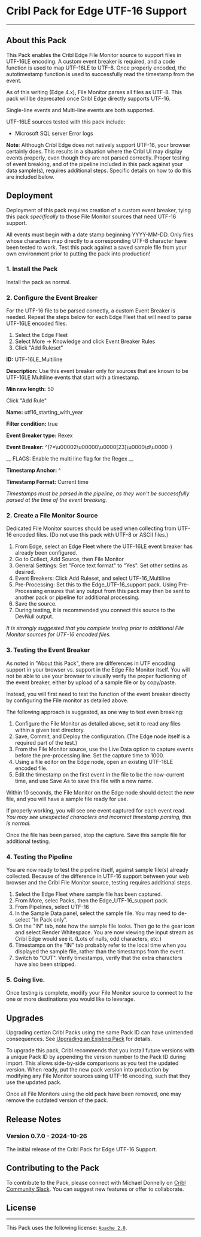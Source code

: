 # Cribl Pack for Edge UTF-16 Support
----

## About this Pack

This Pack enables the Cribl Edge File Monitor source to support files in UTF-16LE encoding.  A custom event breaker is required, and a code function is used to map UTF-16LE to UTF-8.  Once properly encoded, the autotimestamp function is used to successfully read the timestamp from the event.

As of this writing (Edge 4.x), File Monitor parses all files as UTF-8.  This pack will be deprecated once Cribl Edge directly supports UTF-16.  

Single-line events and Multi-line events are both supported.  

UTF-16LE sources tested with this pack include:
* Microsoft SQL server Error logs

__Note__:  Although Cribl Edge does not natively support UTF-16, your browser certainly does.  This results in a situation where the Cribl UI may display events properly, even though they are not parsed correctly.  Proper testing of event breaking, and of the pipeline included in this pack against your data sample(s), requires additional steps.   Specific details on how to do this are included below.

## Deployment

Deployment of this pack requires creation of a custom event breaker, tying this pack *specifically* to those File Monitor sources that need UTF-16 support.
 
All events must begin with a date stamp beginning YYYY-MM-DD.  Only files whose characters map directly to a corresponding UTF-8 character have been tested to work.  Test this pack against a saved sample file from your own environment prior to putting the pack into production!   

### 1. Install the Pack
Install the pack as normal.

### 2. Configure the Event Breaker

For the UTF-16 file to be parsed correctly, a custom Event Breaker is needed. Repeat the steps below for each Edge Fleet that will need to parse UTF-16LE encoded files.

1. Select the Edge Fleet
2. Select More -> Knowledge and click Event Breaker Rules
3. Click "Add Ruleset"

__ID:__ UTF-16LE_Multiline

__Description:__ Use this event breaker only for sources that are known to be UTF-16LE Multiline events that start with a timestamp.

__Min raw length:__ 50

Click "Add Rule"

__Name:__ utf16_starting_with_year

__Filter condition:__ true

__Event Breaker type:__ Rexex

__Event Breaker:__ ^(?=\u00002\u00000\u0000[23]\u0000\d\u0000-)

__ FLAGS: Enable the multi line flag for the Regex __

__Timestamp Anchor:__ ^

__Timestamp Format:__ Current time 

_Timestamps must be parsed in the pipeline, as they won't be successfully parsed at the time of the event breaking._


### 2. Create a File Monitor Source

Dedicated File Monitor sources should be used when collecting from UTF-16 encoded files.  (Do not use this pack with UTF-8 or ASCII files.)

1. From Edge, select an Edge Fleet where the UTF-16LE event breaker has already been configured.
2. Go to Collect, Add Source, then File Monitor
3. General Settings: Set "Force text format" to "Yes".   Set other settins as desired.
4. Event Breakers: Click Add Ruleset, and select UTF-16_Multiline
5. Pre-Processing: Set this to the Edge_UTF-16_support pack.  Using Pre-Processing ensures that any output from this pack may then be sent to another pack or pipeline for additional processing.
6. Save the source.
7. During testing, it is recommended you connect this source to the DevNull output.

_It is strongly suggested that you complete testing prior to additional File Monitor sources for UTF-16 encoded files._

### 3. Testing the Event Breaker

As noted in "About this Pack", there are differences in UTF encoding support in your browser vs. support in the Edge File Monitor itself.  You will not be able to use your browser to visually verify the proper fuctioning of the event breaker, either by upload of a sample file or by copy/paste.

Instead, you will first need to test the function of the event breaker directly by configuring the File monitor as detailed above. 

The following approach is suggested, as one way to test even breaking:
1. Configure the File Monitor as detailed above, set it to read any files within a given test directory.
2. Save, Commit, and Deploy the configuration.  (The Edge node itself is a required part of the test.)
3. From the File Monitor source, use the Live Data option to capture events before the pre-processing line.  Set the capture time to 1000.
4. Using a file editor on the Edge node, open an existing UTF-16LE encoded file.
5. Edit the timestamp on the first event in the file to be the now-current time, and use Save As to save this file with a new name.

Within 10 seconds, the File Monitor on the Edge node should detect the new file, and you will have a sample file ready for use.

If properly working, you will see one event captured for each event read.  _You may see unexpected characters and incorrect timestamp parsing, this is normal._

Once the file has been parsed, stop the capture.  Save this sample file for additional testing.

### 4. Testing the Pipeline

You are now ready to test the pipeline itself, against sample file(s) already collected.  Because of the difference in UTF-16 support between your web browser and the Cribl File Monitor source, testing requires additional steps.

1. Select the Edge Fleet where sample file has been captured.
2. From More, selec Packs, then the Edge_UTF-16_support pack.
3. From Pipelines, select UTF-16
4. In the Sample Data panel, select the sample file.  You may need to de-select "In Pack only".
5. On the "IN" tab, note how the sample file looks.  Then go to the gear icon and select Render Whitespace.  You are now viewing the input stream as Cribl Edge would see it.  (Lots of nulls, odd characters, etc.)
6. Timestamps on the "IN" tab probably refer to the local time when you displayed the sample file, rather than the timestamps from the event.
7. Switch to "OUT".  Verify timestamps, verify that the extra characters have also been stripped.

### 5. Going live.

Once testing is complete, modify your File Monitor source to connect to the one or more destinations you would like to leverage.

## Upgrades

Upgrading certian Cribl Packs using the same Pack ID can have unintended consequences. See [Upgrading an Existing Pack](https://docs.cribl.io/stream/packs#upgrading) for details.

To upgrade this pack, Cribl recommends that you install future versions with a unique Pack ID by appending the version number to the Pack ID during import. This allows side-by-side comparisons as you test the updated version.  When ready, put the new pack version into production by modifying any File Monitor sources using UTF-16 encoding, such that they use the updated pack.

Once all File Monitors using the old pack have been removed, one may remove the outdated version of the pack.

## Release Notes

### Version 0.7.0 - 2024-10-26

The initial release of the Cribl Pack for Edge UTF-16 Support.

## Contributing to the Pack

To contribute to the Pack, please connect with Michael Donnelly on [Cribl Community Slack](https://cribl-community.slack.com/). You can suggest new features or offer to collaborate.

## License
---
This Pack uses the following license: [`Apache 2.0`](https://github.com/criblio/appscope/blob/master/LICENSE).
